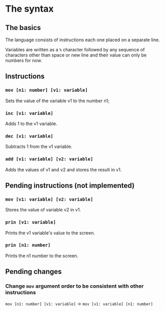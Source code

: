 # The syntax

## The basics

The language consists of instructions each one placed on a separate line.

Variables are written as a `%` character followed by any sequence of characters other than space or new line and their value can only be numbers for now.

## Instructions

### `mov [n1: number] [v1: variable]`

Sets the value of the variable v1 to the number n1;

### `inc [v1: variable]`

Adds 1 to the v1 variable.

### `dec [v1: variable]`

Subtracts 1 from the v1 variable.

### `add [v1: variable] [v2: variable]`

Adds the values of v1 and v2 and stores the result in v1.

## Pending instructions (not implemented)

### `mov [v1: variable] [v2: variable]`

Stores the value of variable v2 in v1.

### `prin [v1: variable]`

Prints the v1 variable's value to the screen.

### `prin [n1: number]`

Prints the n1 number to the screen.

## Pending changes

### Change `mov` argument order to be consistent with other instructions

`mov [n1: number] [v1: variable]` -> `mov [v1: variable] [n1: number]`
